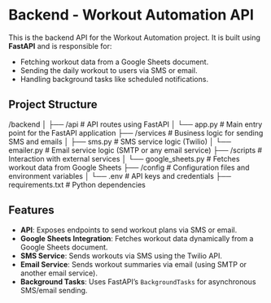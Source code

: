 # Backend - Workout Automation API

This is the backend API for the Workout Automation project. It is built using **FastAPI** and is responsible for:
- Fetching workout data from a Google Sheets document.
- Sending the daily workout to users via SMS or email.
- Handling background tasks like scheduled notifications.

## Project Structure

/backend 
│ ├── /api # API routes using FastAPI │ └── app.py # Main entry point for the FastAPI application ├── /services # Business logic for sending SMS and emails │ ├── sms.py # SMS service logic (Twilio) │ └── emailer.py # Email service logic (SMTP or any email service) ├── /scripts # Interaction with external services │ └── google_sheets.py # Fetches workout data from Google Sheets ├── /config # Configuration files and environment variables │ └── .env # API keys and credentials ├── requirements.txt # Python dependencies


## Features
- **API**: Exposes endpoints to send workout plans via SMS or email.
- **Google Sheets Integration**: Fetches workout data dynamically from a Google Sheets document.
- **SMS Service**: Sends workouts via SMS using the Twilio API.
- **Email Service**: Sends workout summaries via email (using SMTP or another email service).
- **Background Tasks**: Uses FastAPI’s `BackgroundTasks` for asynchronous SMS/email sending.

